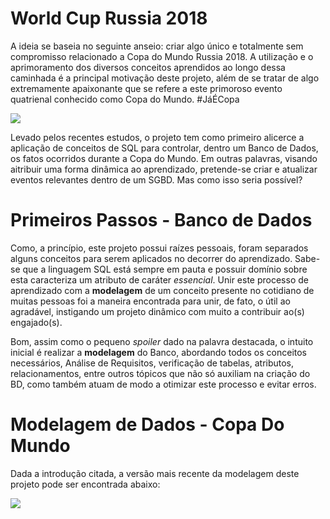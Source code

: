 # World Cup Russia 2018
A ideia se baseia no seguinte anseio: criar algo único e totalmente sem compromisso relacionado a Copa do Mundo Russia 2018. A utilização
e o aprimoramento dos diversos conceitos aprendidos ao longo dessa caminhada é a principal motivação deste projeto, além de se tratar de algo extremamente apaixonante que se refere a este primoroso evento quatrienal conhecido como Copa do Mundo. 
#JáÉCopa

<img src="https://www.bodog.net/wp-content/uploads/2018/01/statistics_copa_do_mundo-1.jpg"/>

Levado pelos recentes estudos, o projeto tem como primeiro alicerce a aplicação de conceitos de SQL para controlar, dentro um Banco de Dados, os fatos ocorridos durante a Copa do Mundo. Em outras palavras, visando aitribuir uma forma dinâmica ao aprendizado, pretende-se criar e atualizar eventos relevantes dentro de um SGBD. Mas como isso seria possível?


# Primeiros Passos - Banco de Dados
Como, a princípio, este projeto possui raízes pessoais, foram separados alguns conceitos para serem aplicados no decorrer do aprendizado. Sabe-se que a linguagem SQL está sempre em pauta e possuir domínio sobre esta caracteriza um atributo de caráter <i>essencial</i>. Unir este processo de aprendizado com a <b>modelagem</b> de um conceito presente no cotidiano de muitas pessoas foi a maneira encontrada para unir, de fato, o útil ao agradável, instigando um projeto dinâmico com muito a contribuir ao(s) engajado(s).

Bom, assim como o pequeno <i>spoiler</i> dado na palavra destacada, o intuito inicial é realizar a <b>modelagem</b> do Banco, abordando todos os conceitos necessários, Análise de Requisitos, verificação de tabelas, atributos, relacionamentos, entre outros tópicos que não só auxiliam na criação do BD, como também atuam de modo a otimizar este processo e evitar erros.

# Modelagem de Dados - Copa Do Mundo

Dada a introdução citada, a versão mais recente da modelagem deste projeto pode ser encontrada abaixo:

<img src="https://uploaddeimagens.com.br/imagens/worldcup_modelagem-jpg"/>
